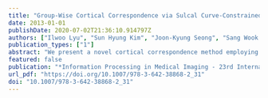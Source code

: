 ```yaml
---
title: "Group-Wise Cortical Correspondence via Sulcal Curve-Constrained Entropy Minimization"
date: 2013-01-01
publishDate: 2020-07-02T21:36:10.914797Z
authors: ["Ilwoo Lyu", "Sun Hyung Kim", "Joon-Kyung Seong", "Sang Wook Yoo", "Alan C. Evans", "Yundi Shi", "Mar Sanchez", "Marc Niethammer", "Martin Andreas Styner"]
publication_types: ["1"]
abstract: "We present a novel cortical correspondence method employing group-wise registration in a spherical parametrization space for the use in local cortical thickness analysis in human and nonhuman primate neuroimaging studies. The proposed method is unbiased registration that estimates a continuous smooth deformation field into an unbiased average space via sulcal curveconstrained entropy minimization using spherical harmonic decomposition of the spherical deformation field. We initialize a correspondence by our pair-wise method that establishes a surface correspondence with a prior template. Since this pair-wise correspondence is biased to the choice of a template, we further improve the correspondence by employing unbiased ensemble entropy minimization across all surfaces, which yields a deformation field onto the iteratively updated unbiased average. The specific entropy metric incorporates two terms: the first focused on optimizing the correspondence of automatically extracted sulcal landmarks and the second on that of sulcal depth maps. We also propose an encoding scheme for spherical deformation via spherical harmonics as well as a novel method to choose an optimal spherical polar coordinate system for the most efficient deformation field estimation. The experimental results show evidence that the proposed method improves the correspondence quality in non-human primate and human subjects as compared to the pair-wise method."
featured: false
publication: "*Information Processing in Medical Imaging - 23rd International Conference, IPMI 2013, Asilomar, CA, USA, June 28-July 3, 2013. Proceedings*"
url_pdf: "https://doi.org/10.1007/978-3-642-38868-2_31"
doi: "10.1007/978-3-642-38868-2_31"
---
```


